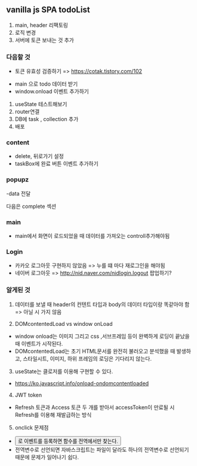 ## vanilla js SPA todoList

1. main, header 리팩토링
2. 로직 변경
3. 서버에 토큰 보내는 것 추가

### 다음할 것

- 토큰 유효성 검증하기 => https://cotak.tistory.com/102

* main 으로 todo 데이터 받기
* window.onload 이벤트 추가하기

1. useState 테스트해보기
2. router연결
3. DB에 task , collection 추가
4. 배포

### content

- delete, 뒤로가기 설정
- taskBox에 완료 버튼 이벤트 추가하기

### popupz

-data 전달

다음은 complete 섹션

### main

- main에서 화면이 로드되었을 때 데이터를 가져오는 controll추가해야됨

### Login

- 카카오 로그아웃 구현하지 않았음 => 누를 떄 마다 재로그인을 해야됨
- 네이버 로그아웃 => http://nid.naver.com/nidlogin.logout 팝업하기?

### 알게된 것

1. 데이터를 보낼 때 header의 컨텐트 타입과 body의 데이터 타입이랑 똑같아야 함 => 아닐 시 가지 않음

2. DOMcontentedLoad vs window onLoad

- window onload는 이미지 그리고 css ,서브프레임 등이 완벽하게 로딩이 끝났을 때 이벤트가 시작된다.
- DOMcontentedLoad는 초기 HTML문서를 완전히 불러오고 분석했을 때 발생하고, 스타일시트, 이미지, 하위 프레임의 로딩은 기다리지 않는다.

3. useState는 클로저를 이용해 구현할 수 있다.

- https://ko.javascript.info/onload-ondomcontentloaded

4. JWT token

- Refresh 토큰과 Access 토큰 두 개를 받아서 accessToken이 만료될 시 Refresh를 이용해 재발급하는 방식

5. onclick 문제점

- <button onclick>로 이벤트를 등록하면 함수를 전역에서만 찾는다.
- 전역변수로 선언되면 자바스크립트는 파일이 달라도 하나의 전역변수로 선언되기 때문에 문제가 일어나기 쉽다.
